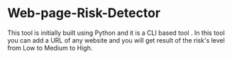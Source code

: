 # Web-page-Risk-Detector
This tool is initially built using Python and it is a CLI based tool . In this tool you can add a URL of any website and you will get result of the risk's level from Low to Medium to High. 
